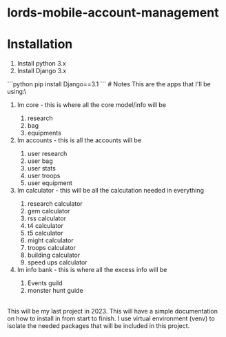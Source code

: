 # lords-mobile-account-management
# Installation
<ol type="1">
    <li>Install python 3.x</li>
    <li>Install Django 3.x</li>    
</ol>
```python
    pip install Django==3.1
```
# Notes
This are the apps that I'll be using:\
<ol type="1">
<li>lm core - this is where all the core model/info will be</li>
  <ol type="1">
    <li>research</li>
    <li>bag</li>
    <li>equipments</li>
  </ol>
<li>lm accounts - this is all the accounts will be</li>
  <ol type="1">
    <li>user research</li>
    <li>user bag</li>
    <li>user stats</li>
    <li>user troops</li>
    <li>user equipment</li>
  </ol>
<li>lm calculator - this will be all the calcutation needed in everything</li>
  <ol type="1">
    <li>research calculator</li>
    <li>gem calculator</li>
    <li>rss calculator</li>
    <li>t4 calculator</li>
    <li>t5 calculator</li>
    <li>might calculator</li>
    <li>troops calculator</li>
    <li>building calculator</li>
    <li>speed ups calculator</li>
  </ol>
<li>lm info bank - this is where all the excess info will be</li>
  <ol type="1">
    <li>Events guild</li>
    <li>monster hunt guide</li>
  </ol>
</ol>
<br>
This will be my last project in 2023. This will have a simple documentation on how to install in from start to finish. I use virtual environment (venv) to isolate the needed packages that will be included in this project.
